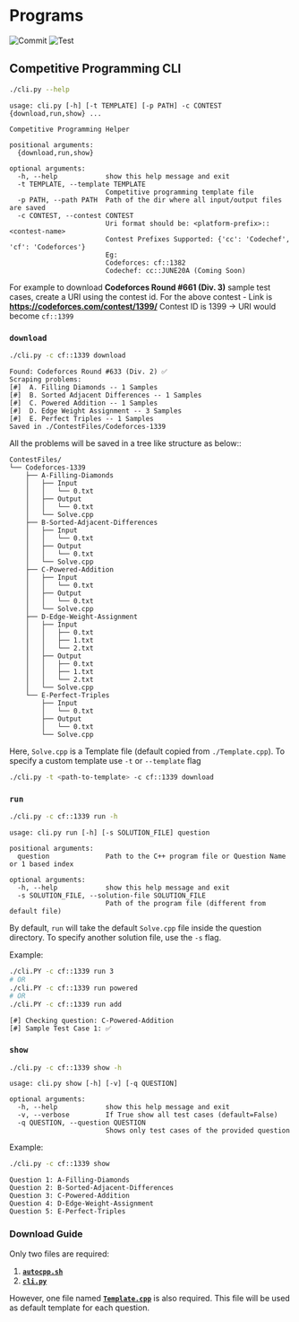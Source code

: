 # Programs

![Commit](https://github.com/adityaa30/programs/workflows/Check%20Commit/badge.svg)
![Test](https://github.com/adityaa30/programs/workflows/Test/badge.svg)

## Competitive Programming CLI

```bash
./cli.py --help
```

```text
usage: cli.py [-h] [-t TEMPLATE] [-p PATH] -c CONTEST {download,run,show} ...

Competitive Programming Helper

positional arguments:
  {download,run,show}

optional arguments:
  -h, --help            show this help message and exit
  -t TEMPLATE, --template TEMPLATE
                        Competitive programming template file
  -p PATH, --path PATH  Path of the dir where all input/output files are saved
  -c CONTEST, --contest CONTEST
                        Uri format should be: <platform-prefix>::<contest-name> 
                        Contest Prefixes Supported: {'cc': 'Codechef', 'cf': 'Codeforces'}
                        Eg: 
                        Codeforces: cf::1382 
                        Codechef: cc::JUNE20A (Coming Soon)
```


For example to download **Codeforces Round #661 (Div. 3)** sample test cases, create a URI using the contest id. 
For the above contest - Link is **https://codeforces.com/contest/1399/**
Contest ID is 1399 -> URI would become `cf::1399`

### `download`

```bash
./cli.py -c cf::1339 download
```

```text
Found: Codeforces Round #633 (Div. 2) ✅
Scraping problems:
[#]  A. Filling Diamonds -- 1 Samples
[#]  B. Sorted Adjacent Differences -- 1 Samples
[#]  C. Powered Addition -- 1 Samples
[#]  D. Edge Weight Assignment -- 3 Samples
[#]  E. Perfect Triples -- 1 Samples
Saved in ./ContestFiles/Codeforces-1339
```

All the problems will be saved in a tree like structure as below::

```text
ContestFiles/
└── Codeforces-1339
    ├── A-Filling-Diamonds
    │   ├── Input
    │   │   └── 0.txt
    │   ├── Output
    │   │   └── 0.txt
    │   └── Solve.cpp
    ├── B-Sorted-Adjacent-Differences
    │   ├── Input
    │   │   └── 0.txt
    │   ├── Output
    │   │   └── 0.txt
    │   └── Solve.cpp
    ├── C-Powered-Addition
    │   ├── Input
    │   │   └── 0.txt
    │   ├── Output
    │   │   └── 0.txt
    │   └── Solve.cpp
    ├── D-Edge-Weight-Assignment
    │   ├── Input
    │   │   ├── 0.txt
    │   │   ├── 1.txt
    │   │   └── 2.txt
    │   ├── Output
    │   │   ├── 0.txt
    │   │   ├── 1.txt
    │   │   └── 2.txt
    │   └── Solve.cpp
    └── E-Perfect-Triples
        ├── Input
        │   └── 0.txt
        ├── Output
        │   └── 0.txt
        └── Solve.cpp
```

Here, `Solve.cpp` is a Template file (default copied from `./Template.cpp`). To specify a custom template use `-t` or `--template` flag

```bash
./cli.py -t <path-to-template> -c cf::1339 download
```

### `run`

```bash
./cli.py -c cf::1339 run -h
```

```text
usage: cli.py run [-h] [-s SOLUTION_FILE] question

positional arguments:
  question              Path to the C++ program file or Question Name or 1 based index

optional arguments:
  -h, --help            show this help message and exit
  -s SOLUTION_FILE, --solution-file SOLUTION_FILE
                        Path of the program file (different from default file)
```

By default, `run` will take the default `Solve.cpp` file inside the question directory. To specify another solution file, use the `-s` flag.

Example:

```bash
./cli.PY -c cf::1339 run 3
# OR
./cli.PY -c cf::1339 run powered
# OR
./cli.PY -c cf::1339 run add
```

```text
[#] Checking question: C-Powered-Addition
[#] Sample Test Case 1: ✅
```

### `show`

```bash
./cli.py -c cf::1339 show -h
```

```text
usage: cli.py show [-h] [-v] [-q QUESTION]

optional arguments:
  -h, --help            show this help message and exit
  -v, --verbose         If True show all test cases (default=False)
  -q QUESTION, --question QUESTION
                        Shows only test cases of the provided question
```

Example:

```bash
./cli.py -c cf::1339 show
```

```text
Question 1: A-Filling-Diamonds
Question 2: B-Sorted-Adjacent-Differences
Question 3: C-Powered-Addition
Question 4: D-Edge-Weight-Assignment
Question 5: E-Perfect-Triples
```

### Download Guide

Only two files are required:

1. [**`autocpp.sh`**](https://raw.githubusercontent.com/adityaa30/programs/master/autocpp.sh)
2. [**`cli.py`**](https://raw.githubusercontent.com/adityaa30/programs/master/cli.py)

However, one file named [**`Template.cpp`**](https://raw.githubusercontent.com/adityaa30/programs/master/Template.cpp) is also required. This file will be used as default template for each question.
